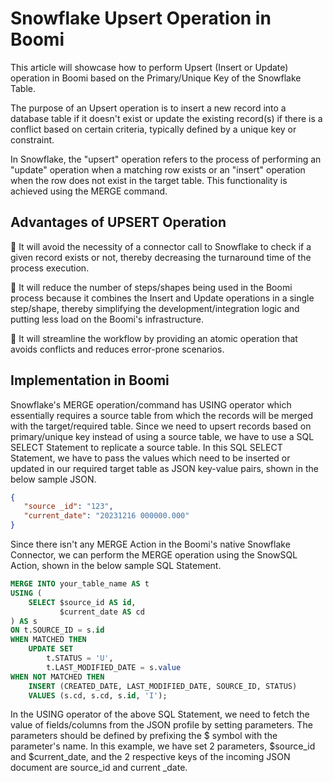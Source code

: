 # Snowflake Upsert Operation in Boomi

This article will showcase how to perform Upsert (Insert or Update) operation in Boomi based on the Primary/Unique Key of the Snowflake Table. 

The purpose of an Upsert operation is to insert a new record into a database table if it doesn't exist or update the existing record(s) if there is a conflict based on certain criteria, typically defined by a unique key or constraint.

In Snowflake, the "upsert" operation refers to the process of performing an "update" operation when a matching row exists or an "insert" operation when the row does not exist in the target table. This functionality is achieved using the MERGE command.

## Advantages of UPSERT Operation
:small_orange_diamond: It will avoid the necessity of a connector call to Snowflake to check if a given record exists or not, thereby decreasing the turnaround time of the process execution.

:small_orange_diamond: It will reduce the number of steps/shapes being used in the Boomi process because it combines the Insert and Update operations in a single step/shape, thereby simplifying the development/integration logic and putting less load on the Boomi's infrastructure.

:small_orange_diamond: It will streamline the workflow by providing an atomic operation that avoids conflicts and reduces error-prone scenarios.

## Implementation in Boomi
Snowflake's MERGE operation/command has USING operator which essentially requires a source table from which the records will be merged with the target/required table. Since we need to upsert records based on primary/unique key instead of using a source table, we have to use a SQL SELECT Statement to replicate a source table. In this SQL SELECT Statement, we have to pass the values which need to be inserted or updated in our required target table as JSON key-value pairs, shown in the below sample JSON.
```json
{
   "source _id": "123",
   "current_date": "20231216 000000.000"
}
```
Since there isn't any MERGE Action in the Boomi's native Snowflake Connector, we can perform the MERGE operation using the SnowSQL Action, shown in the below sample SQL Statement.
```sql
MERGE INTO your_table_name AS t
USING (
    SELECT $source_id AS id,
           $current_date AS cd
) AS s
ON t.SOURCE_ID = s.id
WHEN MATCHED THEN
    UPDATE SET
        t.STATUS = 'U',
        t.LAST_MODIFIED_DATE = s.value
WHEN NOT MATCHED THEN
    INSERT (CREATED_DATE, LAST_MODIFIED_DATE, SOURCE_ID, STATUS)
    VALUES (s.cd, s.cd, s.id, 'I');
```
In the USING operator of the above SQL Statement, we need to fetch the value of fields/columns from the JSON profile by setting parameters. The parameters should be defined by prefixing the $ symbol with the parameter's name. In this example, we have set 2 parameters, $source_id and $current_date, and the 2 respective keys of the incoming JSON document are source_id and current _date.
